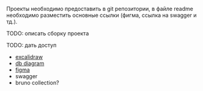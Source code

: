 Проекты необходимо предоставить в git репозитории, в файле readme необходимо разместить основные ссылки (фигма, ссылка на swagger и тд.).

TODO: описать сборку проекта

TODO: дать доступ
- [excalidraw](https://excalidraw.com/#json=GsjVGws9bCNiUD0ueCLtb,GV1YvhQb3dQs3_oAvf_1_w)
- [db diagram](https://drawsql.app/teams/hestia/diagrams/hackathon)
- [figma](https://www.figma.com/team_invite/redeem/onXYqZwSzDxexMpkuXgNik)
- swagger
- bruno collection?
